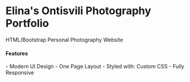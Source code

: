 # Elina's Ontisvili Photography Portfolio
HTML/Bootstrap Personal Photography Website

<h4>Features</h4>
- Modern UI Design
- One Page Layout
- Styled with: Custom CSS
- Fully Responsive
